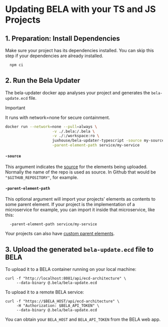 # Updating BELA with your TS and JS Projects

## 1. Preparation: Install Dependencies

Make sure your project has its dependencies installed. You can skip this step if your dependencies are already installed.

```sh
  npm ci
```

## 2. Run the Bela Updater

The bela-updater docker app analyses your project and generates the `bela-update.ecd` file.

> [!IMPORTANT]
> It runs with network=none for secure containment.

```sh
docker run --network=none --pull=always \
                     -v ./.bela:/.bela \
                     -v ./:/workspace:ro \
                     juxhouse/bela-updater-typescript -source my-source \
                     -parent-element-path service/my-service
```

#### `-source`

This argument indicates the [source](/Concepts.md#sources) for the elements being uploaded. Normally the name of the repo is used as source. In Github that would be `"$GITHUB_REPOSITORY"`, for example.


#### `-parent-element-path`  

This optional argument will import your projects' elements as contents to some parent element. If your project is the implementation of a microservice for example, you can import it inside that microservice, like this:
```
  -parent-element-path service/my-service
```
Your projects can also have [custom parent elements](reference/Custom-Parent-Elements.md).

## 3. Upload the generated `bela-update.ecd` file to BELA

To upload it to a BELA container running on your local machine:
```
curl -f "http://localhost:8081/api/ecd-architecture" \
     --data-binary @.bela/bela-update.ecd
```

To upload it to a remote BELA service:
```
curl -f "https://$BELA_HOST/api/ecd-architecture" \
     -H "Authorization: $BELA_API_TOKEN" \
     --data-binary @.bela/bela-update.ecd
```

You can obtain your `BELA_HOST` and `BELA_API_TOKEN` from the BELA web app.

